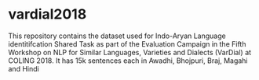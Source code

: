 # vardial2018
This repository contains the dataset used for Indo-Aryan Language identitifcation Shared Task as part of the Evaluation Campaign in the Fifth Workshop on NLP for Similar Languages, Varieties and Dialects (VarDial) at COLING 2018. It has 15k sentences each in Awadhi, Bhojpuri, Braj, Magahi and Hindi
